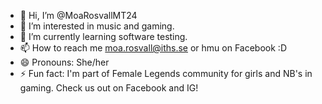 - 👋 Hi, I’m @MoaRosvallMT24
- 👀 I’m interested in music and gaming.
- 🌱 I’m currently learning software testing.
- 📫 How to reach me moa.rosvall@iths.se or hmu on Facebook :D
- 😄 Pronouns: She/her
- ⚡ Fun fact: I'm part of Female Legends community for girls and NB's in gaming. Check us out on Facebook and IG! 

<!---
MoaRosvallMT24/MoaRosvallMT24 is a ✨ special ✨ repository because its `README.md` (this file) appears on your GitHub profile.
You can click the Preview link to take a look at your changes.
--->
